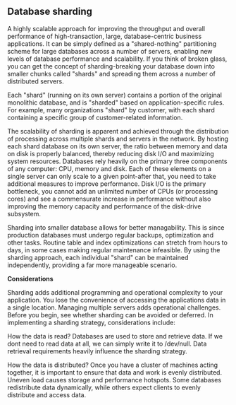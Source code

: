Database sharding
-------------------
A highly scalable approach for improving the throughput and overall performance of high-transaction, large, database-centric business applications. It can be simply defined as a "shared-nothing" partitioning scheme for large databases across a number of servers, enabling new levels of database performance and scalability.  If you think of broken glass, you can get the concept of sharding-breaking your database down into smaller chunks called "shards" and spreading them across a number of distributed servers.

Each "shard" (running on its own server) contains a portion of the original monolithic database, and is "sharded" based on application-specific rules.  For example, many organizations "shard" by customer, with each shard containing a specific group of customer-related information.

The scalability of sharding is apparent and achieved through the distribution of processing across multiple shards and servers in the network. By hosting each shard database on its own server, the ratio between memory and data on disk is properly balanced, thereby reducing disk I/O and maximizing system resources. Databases rely heavily on the primary three components of any computer:  CPU, memory and disk. Each of these elements on a single server can only scale to a given point-after that, you need to take additional measures to improve performance. Disk I/O is the primary bottleneck, you cannot add an unlimited number of CPUs (or processing cores) and see a commensurate increase in performance without also improving the memory capacity and performance of the disk-drive subsystem.  

Sharding into smaller database allows for better managability. This is since production databases must undergo regular backups, optimization and other tasks. Routine table and index optimizations can stretch from hours to days, in some cases making regular maintenance infeasible. By using the sharding approach, each individual "shard" can be maintained independently, providing a far more manageable scenario.

**Considerations**

Sharding adds additional programming and operational complexity to your application. You lose the convenience of accessing the applications data in a single location. Managing multiple servers adds operational challenges. Before you begin, see whether sharding can be avoided or deferred. In implementing a sharding strategy, considerations include:

How the data is read? Databases are used to store and retrieve data. If we dont need to read data at all, we can simply write it to /dev/null. Data retrieval requirements heavily influence the sharding strategy.

How the data is distributed? Once you have a cluster of machines acting together, it is important to ensure that data and work is evenly distributed. Uneven load causes storage and performance hotspots. Some databases redistribute data dynamically, while others expect clients to evenly distribute and access data.


